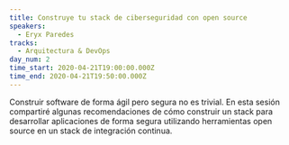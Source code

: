 ```yaml
---
title: Construye tu stack de ciberseguridad con open source
speakers:
  - Eryx Paredes
tracks:
  - Arquitectura & DevOps
day_num: 2
time_start: 2020-04-21T19:00:00.000Z
time_end: 2020-04-21T19:50:00.000Z
---
```

Construir software de forma ágil pero segura no es trivial. En esta sesión compartiré algunas recomendaciones de cómo construir un stack para desarrollar aplicaciones de forma segura utilizando herramientas open source en un stack de integración continua.